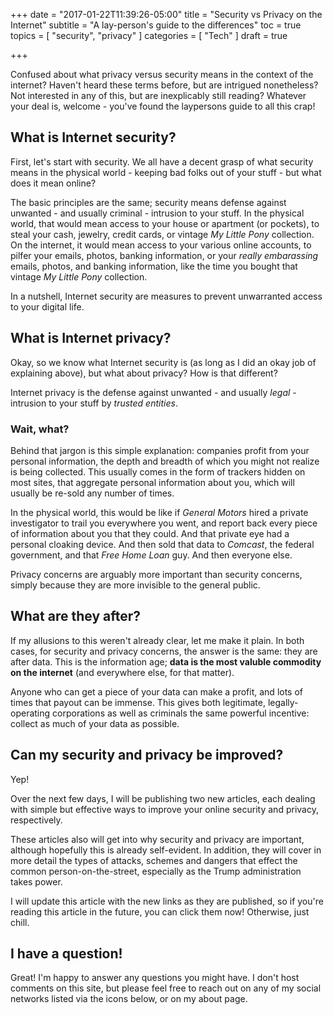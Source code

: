 +++
date = "2017-01-22T11:39:26-05:00"
title = "Security vs Privacy on the Internet"
subtitle = "A lay-person's guide to the differences"
toc = true
topics = [
  "security",
  "privacy"
]
categories = [
  "Tech"
]
draft = true

+++

Confused about what privacy versus security means in the context of the
internet? Haven't heard these terms before, but are intrigued nonetheless? Not
interested in any of this, but are inexplicably still reading? Whatever your
deal is, welcome - you've found the laypersons guide to all this crap!

## What is Internet security?

First, let's start with security. We all have a decent grasp of what security
means in the physical world - keeping bad folks out of your stuff - but what
does it mean online?

The basic principles are the same; security means defense against unwanted -
and usually criminal - intrusion to your stuff. In the physical world, that
would mean access to your house or apartment (or pockets), to steal your cash,
jewelry, credit cards, or vintage *My Little Pony* collection.
On the internet, it would mean access to your various online accounts,
to pilfer your emails, photos, banking information, or your *really embarassing*
emails, photos, and banking information, like the time you bought that vintage
*My Little Pony* collection.

In a nutshell, Internet security are measures to prevent unwarranted access to
your digital life.

## What is Internet privacy?

Okay, so we know what Internet security is (as long as I did an okay job of
explaining above), but what about privacy? How is that different?

Internet privacy is the defense against unwanted - and usually *legal* -
intrusion to your stuff by *trusted entities*.

### Wait, what?

Behind that jargon is this simple explanation: companies profit from your
personal information, the depth and breadth of which you might not realize is
being collected. This usually comes in the form of trackers hidden on most
sites, that aggregate personal information about you, which will usually be
re-sold any number of times.

In the physical world, this would be like if *General Motors* hired a private
investigator to trail you everywhere you went, and report back every piece of
information about you that they could. And that private eye had a personal
cloaking device. And then sold that data to *Comcast*, the federal government,
and that *Free Home Loan* guy. And then everyone else.

Privacy concerns are arguably more important than security concerns, simply
because they are more invisible to the general public.

## What are they after?

If my allusions to this weren't already clear, let me make it plain. In both
cases, for security and privacy concerns, the answer is the same: they are after data.
This is the information age; **data is the most valuble commodity
on the internet** (and everywhere else, for that matter).

Anyone who can get a piece of your data can make a profit, and lots of times
that payout can be immense. This gives both legitimate, legally-operating
corporations as well as criminals the same powerful incentive: collect as
much of your data as possible.

## Can my security and privacy be improved?

Yep!

Over the next few days, I will be publishing two new articles, each dealing with
simple but effective ways to improve your online security and privacy,
respectively.

These articles also will get into why security and privacy are important,
although hopefully this is already self-evident. In addition, they will cover in
more detail the types of attacks, schemes and dangers that effect the common
person-on-the-street, especially as the Trump administration takes power.

I will update this article with the new links as they are published, so
if you're reading this article in the future, you can click them now!
Otherwise, just chill.

## I have a question!

Great! I'm happy to answer any questions you might have. I don't host comments
on this site, but please feel free to reach out on any of my social networks
listed via the icons below, or on my about page.
